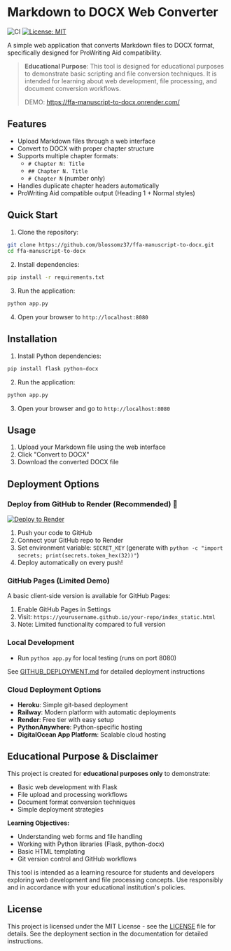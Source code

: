 # Markdown to DOCX Web Converter

![CI](https://github.com/blossomz37/ffa-manuscript-to-docx/workflows/CI/CD/badge.svg)
[![License: MIT](https://img.shields.io/badge/License-MIT-yellow.svg)](https://opensource.org/licenses/MIT)

A simple web application that converts Markdown files to DOCX format, specifically designed for ProWriting Aid compatibility.

> **Educational Purpose**: This tool is designed for educational purposes to demonstrate basic scripting and file conversion techniques. It is intended for learning about web development, file processing, and document conversion workflows.
>
> DEMO: https://ffa-manuscript-to-docx.onrender.com/

## Features

- Upload Markdown files through a web interface
- Convert to DOCX with proper chapter structure
- Supports multiple chapter formats:
  - `# Chapter N: Title`
  - `## Chapter N. Title` 
  - `# Chapter N` (number only)
- Handles duplicate chapter headers automatically
- ProWriting Aid compatible output (Heading 1 + Normal styles)

## Quick Start

1. Clone the repository:
```bash
git clone https://github.com/blossomz37/ffa-manuscript-to-docx.git
cd ffa-manuscript-to-docx
```

2. Install dependencies:
```bash
pip install -r requirements.txt
```

3. Run the application:
```bash
python app.py
```

4. Open your browser to `http://localhost:8080`

## Installation

1. Install Python dependencies:
```bash
pip install flask python-docx
```

2. Run the application:
```bash
python app.py
```

3. Open your browser and go to `http://localhost:8080`

## Usage

1. Upload your Markdown file using the web interface
2. Click "Convert to DOCX"
3. Download the converted DOCX file

## Deployment Options

### Deploy from GitHub to Render (Recommended) 🚀
[![Deploy to Render](https://render.com/images/deploy-to-render-button.svg)](https://render.com/deploy)

1. Push your code to GitHub
2. Connect your GitHub repo to Render
3. Set environment variable: `SECRET_KEY` (generate with `python -c "import secrets; print(secrets.token_hex(32))"`)
4. Deploy automatically on every push!

### GitHub Pages (Limited Demo)
A basic client-side version is available for GitHub Pages:
1. Enable GitHub Pages in Settings
2. Visit: `https://yourusername.github.io/your-repo/index_static.html`
3. Note: Limited functionality compared to full version

### Local Development
- Run `python app.py` for local testing (runs on port 8080)

See [GITHUB_DEPLOYMENT.md](GITHUB_DEPLOYMENT.md) for detailed deployment instructions

### Cloud Deployment Options
- **Heroku**: Simple git-based deployment
- **Railway**: Modern platform with automatic deployments
- **Render**: Free tier with easy setup
- **PythonAnywhere**: Python-specific hosting
- **DigitalOcean App Platform**: Scalable cloud hosting

## Educational Purpose & Disclaimer

This project is created for **educational purposes only** to demonstrate:
- Basic web development with Flask
- File upload and processing workflows
- Document format conversion techniques
- Simple deployment strategies

**Learning Objectives:**
- Understanding web forms and file handling
- Working with Python libraries (Flask, python-docx)
- Basic HTML templating
- Git version control and GitHub workflows

This tool is intended as a learning resource for students and developers exploring web development and file processing concepts. Use responsibly and in accordance with your educational institution's policies.

## License

This project is licensed under the MIT License - see the [LICENSE](LICENSE) file for details.
See the deployment section in the documentation for detailed instructions.
